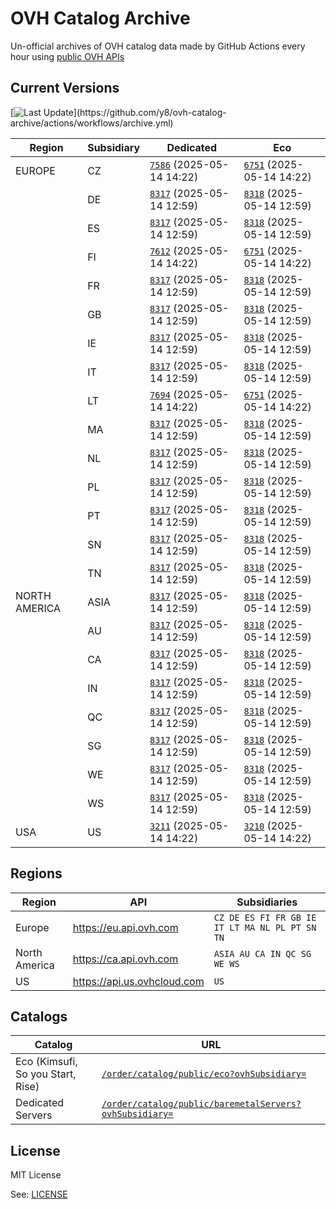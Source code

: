 # OVH Catalog Archive

Un-official archives of OVH catalog data made by GitHub Actions
every hour using [public OVH APIs](https://eu.api.ovh.com/console/?section=%2Forder&branch=v1#get-/order/catalog/public/eco)

## Current Versions

[![Last Update](https://img.shields.io/badge/dynamic/regex?url=https%3A%2F%2Fapi.github.com%2Frepos%2Fy8%2Fovh-catalog-archive%2Factions%2Fworkflows%2F161782612%2Fruns%3Fstatus%3Dcompleted%26per_page%3D1&search=%22run_started_at%22%5Cs*%3A%5Cs*%22(%5Cd%7B4%7D)-(%5Cd%7B2%7D)-(%5Cd%7B2%7D)T(%5Cd%7B2%7D)%3A(%5Cd%7B2%7D)(%3F%3A%3A(%5Cd%7B2%7D))%3F(%3F%3A%5C.%5Cd%2B)%3FZ%3F%22&replace=%241-%242-%243%20%40%20%244%3A%245&style=for-the-badge&label=last%20update&labelColor=%23000e9c&color=%23fff)](https://github.com/y8/ovh-catalog-archive/actions/workflows/archive.yml)

<!-- Do not change part below, it will be automatically replaced by GHA -->

<!-- Start status -->
<!-- generated at Wed May 14 12:59:16 UTC 2025 -->
| Region | Subsidiary | Dedicated | Eco |
|--------|------------ | --- | --- |
| EUROPE | CZ | [`7586`](metal/CZ.json) (2025-05-14 14:22) | [`6751`](eco/CZ.json) (2025-05-14 14:22) |
| | DE | [`8317`](metal/DE.json) (2025-05-14 12:59) | [`8318`](eco/DE.json) (2025-05-14 12:59) |
| | ES | [`8317`](metal/ES.json) (2025-05-14 12:59) | [`8318`](eco/ES.json) (2025-05-14 12:59) |
| | FI | [`7612`](metal/FI.json) (2025-05-14 14:22) | [`6751`](eco/FI.json) (2025-05-14 14:22) |
| | FR | [`8317`](metal/FR.json) (2025-05-14 12:59) | [`8318`](eco/FR.json) (2025-05-14 12:59) |
| | GB | [`8317`](metal/GB.json) (2025-05-14 12:59) | [`8318`](eco/GB.json) (2025-05-14 12:59) |
| | IE | [`8317`](metal/IE.json) (2025-05-14 12:59) | [`8318`](eco/IE.json) (2025-05-14 12:59) |
| | IT | [`8317`](metal/IT.json) (2025-05-14 12:59) | [`8318`](eco/IT.json) (2025-05-14 12:59) |
| | LT | [`7694`](metal/LT.json) (2025-05-14 14:22) | [`6751`](eco/LT.json) (2025-05-14 14:22) |
| | MA | [`8317`](metal/MA.json) (2025-05-14 12:59) | [`8318`](eco/MA.json) (2025-05-14 12:59) |
| | NL | [`8317`](metal/NL.json) (2025-05-14 12:59) | [`8318`](eco/NL.json) (2025-05-14 12:59) |
| | PL | [`8317`](metal/PL.json) (2025-05-14 12:59) | [`8318`](eco/PL.json) (2025-05-14 12:59) |
| | PT | [`8317`](metal/PT.json) (2025-05-14 12:59) | [`8318`](eco/PT.json) (2025-05-14 12:59) |
| | SN | [`8317`](metal/SN.json) (2025-05-14 12:59) | [`8318`](eco/SN.json) (2025-05-14 12:59) |
| | TN | [`8317`](metal/TN.json) (2025-05-14 12:59) | [`8318`](eco/TN.json) (2025-05-14 12:59) |
| NORTH AMERICA | ASIA | [`8317`](metal/ASIA.json) (2025-05-14 12:59) | [`8318`](eco/ASIA.json) (2025-05-14 12:59) |
| | AU | [`8317`](metal/AU.json) (2025-05-14 12:59) | [`8318`](eco/AU.json) (2025-05-14 12:59) |
| | CA | [`8317`](metal/CA.json) (2025-05-14 12:59) | [`8318`](eco/CA.json) (2025-05-14 12:59) |
| | IN | [`8317`](metal/IN.json) (2025-05-14 12:59) | [`8318`](eco/IN.json) (2025-05-14 12:59) |
| | QC | [`8317`](metal/QC.json) (2025-05-14 12:59) | [`8318`](eco/QC.json) (2025-05-14 12:59) |
| | SG | [`8317`](metal/SG.json) (2025-05-14 12:59) | [`8318`](eco/SG.json) (2025-05-14 12:59) |
| | WE | [`8317`](metal/WE.json) (2025-05-14 12:59) | [`8318`](eco/WE.json) (2025-05-14 12:59) |
| | WS | [`8317`](metal/WS.json) (2025-05-14 12:59) | [`8318`](eco/WS.json) (2025-05-14 12:59) |
| USA | US | [`3211`](metal/US.json) (2025-05-14 14:22) | [`3210`](eco/US.json) (2025-05-14 14:22) |
<!-- End status -->

## Regions

| Region        | API                           | Subsidiaries                                   |
| ------------- | ----------------------------- | ---------------------------------------------- |
| Europe        | <https://eu.api.ovh.com>      | `CZ DE ES FI FR GB IE IT LT MA NL PL PT SN TN` |
| North America | <https://ca.api.ovh.com>      | `ASIA AU CA IN QC SG WE WS`                    |
| US            | <https://api.us.ovhcloud.com> | `US`                                           |

## Catalogs

| Catalog | URL |
| --------------------------------- | ----------------------------------------------------------------------------------------------------------------------------------------------------------------- |
| Eco (Kimsufi, So you Start, Rise) | [`/order/catalog/public/eco?ovhSubsidiary=`](https://eu.api.ovh.com/console/?section=%2Forder&branch=v1#get-/order/catalog/public/eco)                            |
| Dedicated Servers                 | [`/order/catalog/public/baremetalServers?ovhSubsidiary=`](https://eu.api.ovh.com/console/?section=%2Forder&branch=v1#get-/order/catalog/public/baremetalServers)  |

## License

MIT License

See: [LICENSE](LICENSE.md)
